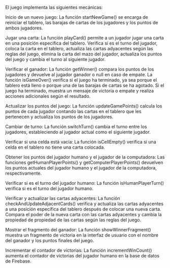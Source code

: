 El juego implementa las siguientes mecánicas:

Inicio de un nuevo juego: La función startNewGame() se encarga de reiniciar el tablero, las barajas de cartas de los jugadores y los puntos de ambos jugadores.

Jugar una carta: La función playCard() permite a un jugador jugar una carta en una posición específica del tablero. Verifica si es el turno del jugador, coloca la carta en el tablero, actualiza las cartas adyacentes según las reglas del juego, elimina la carta del mazo del jugador, actualiza los puntos del juego y cambia el turno al siguiente jugador.

Verificar el ganador: La función getWinner() compara los puntos de los jugadores y devuelve al jugador ganador o null en caso de empate. La función isGameOver() verifica si el juego ha terminado, ya sea porque el tablero está lleno o porque una de las barajas de cartas se ha agotado. Si el juego ha terminado, muestra un mensaje de victoria o empate y realiza acciones adicionales según el resultado.

Actualizar los puntos del juego: La función updateGamePoints() calcula los puntos de cada jugador contando las cartas en el tablero que les pertenecen y actualiza los puntos de los jugadores.

Cambiar de turno: La función switchTurn() cambia el turno entre los jugadores, estableciendo al jugador actual como el siguiente jugador.

Verificar si una celda está vacía: La función isCellEmpty() verifica si una celda en el tablero no tiene una carta colocada.

Obtener los puntos del jugador humano y el jugador de la computadora: Las funciones getHumanPlayerPoints() y getComputerPlayerPoints() devuelven los puntos actuales del jugador humano y el jugador de la computadora, respectivamente.

Verificar si es el turno del jugador humano: La función isHumanPlayerTurn() verifica si es el turno del jugador humano.

Verificar y actualizar las cartas adyacentes: La función checkAndUpdateAdjacentCards() verifica y actualiza las cartas adyacentes a una posición específica del tablero después de colocar una nueva carta. Compara el poder de la nueva carta con las cartas adyacentes y cambia la propiedad de propiedad de las cartas según las reglas del juego.

Mostrar el fragmento del ganador: La función showWinnerFragment() muestra un fragmento de victoria en la interfaz de usuario con el nombre del ganador y los puntos finales del juego.

Incrementar el contador de victorias: La función incrementWinCount() aumenta el contador de victorias del jugador humano en la base de datos de Firebase.